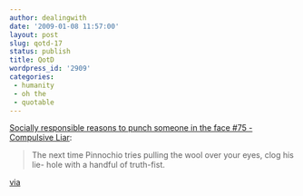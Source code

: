 ```yaml
---
author: dealingwith
date: '2009-01-08 11:57:00'
layout: post
slug: qotd-17
status: publish
title: QotD
wordpress_id: '2909'
categories:
 - humanity
 - oh the
 - quotable
---
```


[Socially responsible reasons to punch someone in the face #75 - Compulsive
Liar][1]:

> The next time Pinnochio tries pulling the wool over your eyes, clog his lie-
hole with a handful of truth-fist.

[via][2]

   [1]: http://peoplewhodeserveit.com/2009/01/08/75-compulsive-liar/

   [2]: http://twitter.com/StevenRay/status/1104736043

